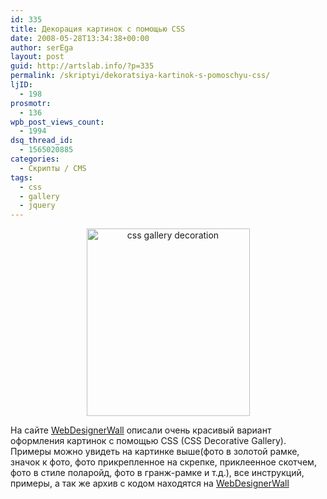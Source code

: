 ```yaml
---
id: 335
title: Декорация картинок с помощью CSS
date: 2008-05-28T13:34:38+00:00
author: serEga
layout: post
guid: http://artslab.info/?p=335
permalink: /skriptyi/dekoratsiya-kartinok-s-pomoschyu-css/
ljID:
  - 198
prosmotr:
  - 136
wpb_post_views_count:
  - 1994
dsq_thread_id:
  - 1565020885
categories:
  - Скрипты / CMS
tags:
  - css
  - gallery
  - jquery
---
```

<p style="text-align: center;">
  <a class="lightview" href="http://artslab.info/wp-content/uploads/css_gallery_decoration.jpg"><img class="alignnone size-medium wp-image-336" title="css_gallery_decoration" src="http://artslab.info/wp-content/uploads/css_gallery_decoration-261x300.jpg" alt="css gallery decoration" width="261" height="300" srcset="http://googledrive.com/host/0B9lHVSSSdxdxd0hjdUdmRzY3Tjg/css_gallery_decoration-261x300.jpg 261w, http://googledrive.com/host/0B9lHVSSSdxdxd0hjdUdmRzY3Tjg/css_gallery_decoration.jpg 480w" sizes="(max-width: 261px) 100vw, 261px" /></a>
</p>

На сайте <a href="http://www.webdesignerwall.com/tutorials/css-decorative-gallery/" target="_blank">WebDesignerWall</a> описали очень красивый вариант оформления картинок с помощью CSS (CSS Decorative Gallery). Примеры можно увидеть на картинке выше(фото в золотой рамке, значок к фото, фото прикрепленное на скрепке, приклеенное скотчем, фото в стиле поларойд, фото в гранж-рамке и т.д.), все инструкций, примеры, а так же архив с кодом находятся на <a href="http://www.webdesignerwall.com/tutorials/css-decorative-gallery/" target="_blank">WebDesignerWall</a>